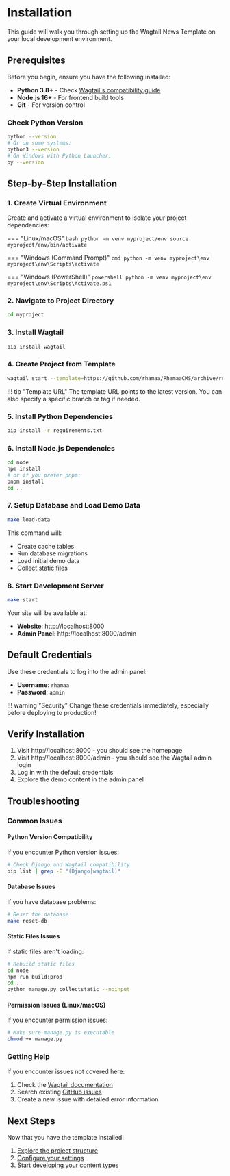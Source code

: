 # Installation

This guide will walk you through setting up the Wagtail News Template on your local development environment.

## Prerequisites

Before you begin, ensure you have the following installed:

- **Python 3.8+** - Check [Wagtail's compatibility guide](https://docs.wagtail.org/en/stable/releases/upgrading.html#compatible-django-python-versions)
- **Node.js 16+** - For frontend build tools
- **Git** - For version control

### Check Python Version

```bash
python --version
# Or on some systems:
python3 --version
# On Windows with Python Launcher:
py --version
```

## Step-by-Step Installation

### 1. Create Virtual Environment

Create and activate a virtual environment to isolate your project dependencies:

=== "Linux/macOS"
    ```bash
    python -m venv myproject/env
    source myproject/env/bin/activate
    ```

=== "Windows (Command Prompt)"
    ```cmd
    python -m venv myproject\env
    myproject\env\Scripts\activate
    ```

=== "Windows (PowerShell)"
    ```powershell
    python -m venv myproject\env
    myproject\env\Scripts\Activate.ps1
    ```

### 2. Navigate to Project Directory

```bash
cd myproject
```

### 3. Install Wagtail

```bash
pip install wagtail
```

### 4. Create Project from Template

```bash
wagtail start --template=https://github.com/rhamaa/RhamaaCMS/archive/refs/heads/main.zip myproject .
```

!!! tip "Template URL"
    The template URL points to the latest version. You can also specify a specific branch or tag if needed.

### 5. Install Python Dependencies

```bash
pip install -r requirements.txt
```

### 6. Install Node.js Dependencies

```bash
cd node
npm install
# or if you prefer pnpm:
pnpm install
cd ..
```

### 7. Setup Database and Load Demo Data

```bash
make load-data
```

This command will:
- Create cache tables
- Run database migrations
- Load initial demo data
- Collect static files

### 8. Start Development Server

```bash
make start
```

Your site will be available at:
- **Website**: http://localhost:8000
- **Admin Panel**: http://localhost:8000/admin

## Default Credentials

Use these credentials to log into the admin panel:

- **Username**: `rhamaa`
- **Password**: `admin`

!!! warning "Security"
    Change these credentials immediately, especially before deploying to production!

## Verify Installation

1. Visit http://localhost:8000 - you should see the homepage
2. Visit http://localhost:8000/admin - you should see the Wagtail admin login
3. Log in with the default credentials
4. Explore the demo content in the admin panel

## Troubleshooting

### Common Issues

#### Python Version Compatibility
If you encounter Python version issues:

```bash
# Check Django and Wagtail compatibility
pip list | grep -E "(Django|wagtail)"
```

#### Database Issues
If you have database problems:

```bash
# Reset the database
make reset-db
```

#### Static Files Issues
If static files aren't loading:

```bash
# Rebuild static files
cd node
npm run build:prod
cd ..
python manage.py collectstatic --noinput
```

#### Permission Issues (Linux/macOS)
If you encounter permission issues:

```bash
# Make sure manage.py is executable
chmod +x manage.py
```

### Getting Help

If you encounter issues not covered here:

1. Check the [Wagtail documentation](https://docs.wagtail.org/)
2. Search existing [GitHub issues](https://github.com/rhamaa/RhamaaCMS/issues)
3. Create a new issue with detailed error information

## Next Steps

Now that you have the template installed:

1. [Explore the project structure](project-structure.md)
2. [Configure your settings](../configuration/settings.md)
3. [Start developing your content types](../development/models.md)